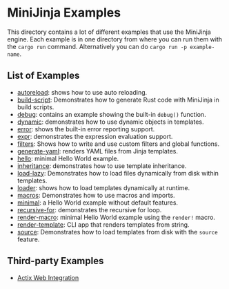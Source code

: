 # MiniJinja Examples

This directory contains a lot of different examples that use the MiniJinja
engine.  Each example is in one directory from where you can run them with
the `cargo run` command.  Alternatively you can do `cargo run -p example-name`.

## List of Examples

* [autoreload](autoreload): shows how to use auto reloading.
* [build-script](build-script): Demonstrates how to generate Rust code with MiniJinja in build scripts.
* [debug](debug): contains an example showing the built-in `debug()` function.
* [dynamic](dynamic): demonstrates how to use dynamic objects in templates.
* [error](error): shows the built-in error reporting support.
* [expr](expr): demonstrates the expression evaluation support.
* [filters](filters): Shows how to write and use custom filters and global functions.
* [generate-yaml](generate-yaml): renders YAML files from Jinja templates.
* [hello](hello): minimal Hello World example.
* [inheritance](inheritance): demonstrates how to use template inheritance.
* [load-lazy](load-lazy): Demonstrates how to load files dynamically from disk within templates.
* [loader](loader): shows how to load templates dynamically at runtime.
* [macros](macros): Demonstrates how to use macros and imports.
* [minimal](minimal): a Hello World example without default features.
* [recursive-for](recursive-for): demonstrates the recursive for loop.
* [render-macro](render-macro): minimal Hello World example using the `render!` macro.
* [render-template](render-template): CLI app that renders templates from string.
* [source](source): Demonstrates how to load templates from disk with the `source` feature.

## Third-party Examples

* [Actix Web Integration](https://github.com/actix/examples/blob/master/templating/minijinja)
